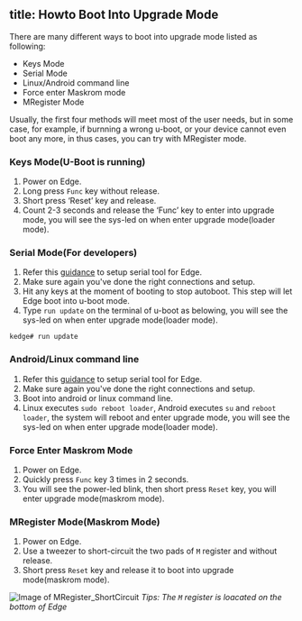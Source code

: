 title: Howto Boot Into Upgrade Mode
---

There are many different ways to boot into upgrade mode listed as following:

* Keys Mode
* Serial Mode
* Linux/Android command line
* Force enter Maskrom mode
* MRegister Mode

Usually, the first four methods will meet most of the user needs, but in some case, for example, if burnning a wrong u-boot, or your device cannot even boot any more, in thus cases, you can try with MRegister mode.

### Keys Mode(U-Boot is running)
1. Power on Edge.
2. Long press `Func` key without release.
3. Short press ‘Reset’ key and release.
4. Count 2-3 seconds and release the ‘Func’ key to enter into upgrade mode, you will see the sys-led on when enter upgrade mode(loader mode).

### Serial Mode(For developers)
1. Refer this [guidance](/vim1/SetupSerialTool.html) to setup serial tool for Edge.
2. Make sure again you've done the right connections and setup.
3. Hit any keys at the moment of booting to stop autoboot. This step will let Edge boot into u-boot mode.
4. Type `run update` on the terminal of u-boot as belowing, you will see the sys-led on when enter upgrade mode(loader mode).
```
kedge# run update
```

### Android/Linux command line
1. Refer this [guidance](/vim1/SetupSerialTool.html) to setup serial tool for Edge.
2. Make sure again you've done the right connections and setup.
3. Boot into android or linux command line.
4. Linux executes `sudo reboot loader`, Android executes `su` and `reboot loader`, the system will reboot and enter upgrade mode, you will see the sys-led on when enter upgrade mode(loader mode).

### Force Enter Maskrom Mode
1. Power on Edge.
2. Quickly press `Func` key 3 times in 2 seconds.
3. You will see the power-led blink, then short press `Reset` key, you will enter upgrade mode(maskrom mode).

### MRegister Mode(Maskrom Mode)
1. Power on Edge.
2. Use a tweezer to short-circuit the two pads of `M` register and without release.
3. Short press `Reset` key and release it to boot into upgrade mode(maskrom mode).

![Image of MRegister_ShortCircuit](/images/edge/MRegister_ShortCircuit.png)
*Tips: The  `M` register is loacated on the bottom of Edge*
